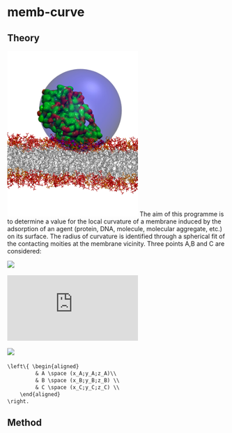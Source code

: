 # memb-curve

## Theory
<img src="images/sphere.jpg" alt="" width="300">
The aim of this programme is to determine a value for the local curvature of a membrane induced by the adsorption of an agent (protein, DNA, molecule, molecular aggregate, etc.) on its surface. The radius of curvature is identified through a spherical fit of the contacting moities at the membrane vicinity.
Three points A,B and C are considered:

![](https://latex.codecogs.com/svg.image?\left\{\begin{aligned}&A\space(x_A;y_A;z_A)\\&B\space(x_B;y_B;z_B)\\&C\space(x_C;y_C;z_C)\\\end{aligned}\right})

![](https://latex.codecogs.com/svg.latex?y%3Dx%5E2)

<img src="https://latex.codecogs.com/svg.latex?\Large&space;\left\{ \begin{aligned} A(x_A;y_A;z_A)\\ B(x_B;y_B;z_B) \\ C(x_C;y_C;z_C) \\ \end{aligned} \right" />

```
\left\{ \begin{aligned}
         & A \space (x_A;y_A;z_A)\\
         & B \space (x_B;y_B;z_B) \\
         & C \space (x_C;y_C;z_C) \\
    \end{aligned}
\right.
```


## Method

